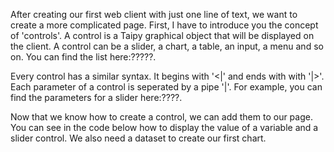 After creating our first web client with just one line of text, we want to create a more complicated page. First, I have to introduce you the concept of 'controls'. A control is a Taipy graphical object that will be displayed on the client. A control can be a slider, a chart, a table, an input, a menu and so on. You can find the list here:?????.

 Every control has a similar syntax. It begins with '<|' and ends with with '|>'. Each parameter of a control is seperated by a pipe '|'. For example, you can find the parameters for a slider here:????.

 Now that we know how to create a control, we can add them to our page. You can see in the code below how to display the value of a variable and a slider control. We also need a dataset to create our first chart.